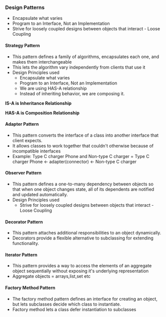 ### Design Patterns
- Encapsulate what varies
- Program to an Interface, Not an Implementation
- Strive for loosely coupled designs between objects that interact - Loose Coupling

#### Strategy Pattern
- This pattern defines a family of algorithms, encapsulates each one, and makes them interchangeable
- This lets the algorithm vary independently from clients that use it
- Design Principles used 
	- Encapsulate what varies
	- Program to an Interface, Not an Implementation
	- We are using HAS-A relationship
	- Instead of inheriting behavior, we are composing it.

**IS-A is Inheritance Relationship**

**HAS-A is Composition Relationship**


#### Adapter Pattern
- 	This pattern converts the interface of a class into another interface that client expects.
- 	It allows classes to work together that couldn't otherwise because of incompatible interfaces
- 	Example: Type C charger Phone and Non-type C charger = Type C charger Phone <- adapter(connector) <- Non-type C charger 

#### Observer Pattern
-	This pattern defines a one-to-many dependency between objects so that when one object changes state, all of 	its dependents are notified and updated automatically.
- Design Principles used
	- 	Strive for loosely coupled designs between objects that interact - Loose Coupling
	
#### Decorator Pattern
-	This pattern attaches additional responsibilities to an object dynamically.
-	Decorators provide a flexible alternative to subclassing for extending functionality.

#### Iterator Pattern
-	This pattern provides a way to access the elements of an aggregate object sequentially without exposing 	it's underlying representation
- 	Aggregate objects = arrays,list,set etc

#### Factory Method Pattern
-	The factory method pattern defines an interface for creating an object, but lets subclasses decide which 	class to instantiate.
-	Factory method lets a class defer instantiation to subclasses
